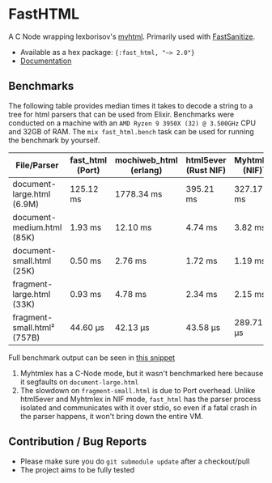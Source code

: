 <!--
SPDX-FileCopyrightText: 2017-2019 myhtmlex authors <https://github.com/Overbryd/myhtmlex>
SPDX-FileCopyrightText: 2019-2022 Pleroma Authors <https://pleroma.social>
SPDX-License-Identifier: LGPL-2.1-only
-->

# FastHTML

A C Node wrapping lexborisov's [myhtml](https://github.com/lexborisov/myhtml).
Primarily used with [FastSanitize](https://git.pleroma.social/pleroma/fast_sanitize).

* Available as a hex package: `{:fast_html, "~> 2.0"}`
* [Documentation](https://hexdocs.pm/fast_html/fast_html.html)

## Benchmarks

The following table provides median times it takes to decode a string to a tree for html parsers that can be used from Elixir. Benchmarks were conducted on a machine with an `AMD Ryzen 9 3950X (32) @ 3.500GHz` CPU and 32GB of RAM. The `mix fast_html.bench` task can be used for running the benchmark by yourself.

| File/Parser          | fast_html (Port) | mochiweb_html (erlang) | html5ever (Rust NIF) | Myhtmlex (NIF)¹ |
|----------------------|--------------------|------------------------|----------------------|----------------|
| document-large.html (6.9M)  | 125.12 ms          | 1778.34 ms             | 395.21 ms            | 327.17 ms      |
| document-medium.html (85K) | 1.93 ms            | 12.10 ms               | 4.74 ms              | 3.82 ms        |
| document-small.html  (25K)| 0.50 ms            | 2.76 ms                | 1.72 ms              | 1.19 ms        |
| fragment-large.html  (33K)| 0.93 ms            | 4.78 ms               | 2.34 ms              | 2.15 ms        |
| fragment-small.html²  (757B)| 44.60 μs | 42.13 μs | 43.58 μs | 289.71 μs |

Full benchmark output can be seen in [this snippet](https://git.pleroma.social/pleroma/elixir-libraries/fast_html/snippets/3128)

1. Myhtmlex has a C-Node mode, but it wasn't benchmarked here because it segfaults on `document-large.html`
2. The slowdown on `fragment-small.html` is due to Port overhead. Unlike html5ever and Myhtmlex in NIF mode, `fast_html` has the parser process isolated and communicates with it over stdio, so even if a fatal crash in the parser happens, it won't bring down the entire VM.

## Contribution / Bug Reports

* Please make sure you do `git submodule update` after a checkout/pull
* The project aims to be fully tested
